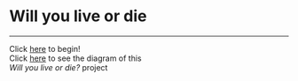 # Will you live or die 

---

Click [here](situations/wake-up.md) to begin!  
Click [here](cyoa-drawing.pdf) to see the diagram of this   
_Will you live or die?_ project